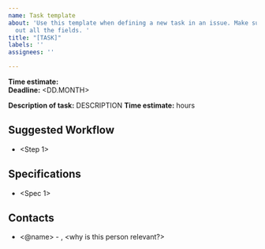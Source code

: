 ```yaml
---
name: Task template
about: 'Use this template when defining a new task in an issue. Make sure to fill
  out all the fields. '
title: "[TASK]"
labels: ''
assignees: ''

---
```


**Time estimate:** <XX hours>  
**Deadline:**  <DD.MONTH>

**Description of task:** DESCRIPTION
**Time estimate:** <XX> hours

## Suggested Workflow
- <Step 1>

## Specifications
- <Spec 1>

## Contacts
- <@name> - <role>, <why is this person relevant?>
